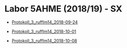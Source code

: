 # Labor 5AHME (2018/19) - SX

  * [Protokoll_3_rufflm14_2018-09-24](https://github.com/HTLMechatronics/m14-la1-sx/blob/rufflm14/rufflm14/protokoll_3_rufflm14_2018-09-24.md)
  
  * [Protokoll_3_rufflm14_2018-10-01](https://github.com/HTLMechatronics/m14-la1-sx/blob/rufflm14/rufflm14/protokoll_3_rufflm14_2018-10-01.md)

* [Protokoll_3_rufflm14_2018-10-08](https://github.com/HTLMechatronics/m14-la1-sx/blob/rufflm14/rufflm14/protkoll_3_rufflm14_2018-10-08.md)
